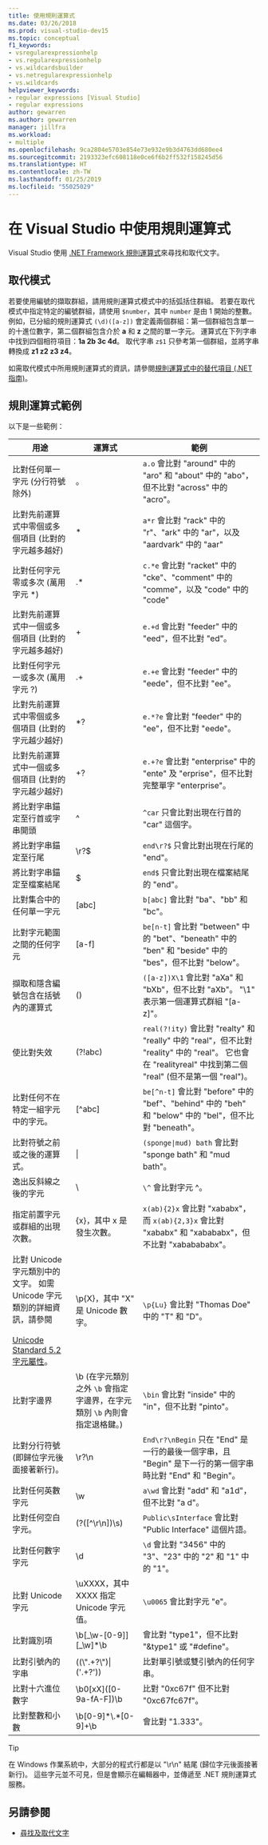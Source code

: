 ```yaml
---
title: 使用規則運算式
ms.date: 03/26/2018
ms.prod: visual-studio-dev15
ms.topic: conceptual
f1_keywords:
- vsregularexpressionhelp
- vs.regularexpressionhelp
- vs.wildcardsbuilder
- vs.netregularexpressionhelp
- vs.wildcards
helpviewer_keywords:
- regular expressions [Visual Studio]
- regular expressions
author: gewarren
ms.author: gewarren
manager: jillfra
ms.workload:
- multiple
ms.openlocfilehash: 9ca2804e5703e854e73e932e9b3d4763dd680ee4
ms.sourcegitcommit: 2193323efc608118e0ce6f6b2ff532f158245d56
ms.translationtype: HT
ms.contentlocale: zh-TW
ms.lasthandoff: 01/25/2019
ms.locfileid: "55025029"
---
```

# <a name="use-regular-expressions-in-visual-studio"></a>在 Visual Studio 中使用規則運算式

Visual Studio 使用 [.NET Framework 規則運算式](/dotnet/standard/base-types/regular-expressions)來尋找和取代文字。

## <a name="replacement-patterns"></a>取代模式

若要使用編號的擷取群組，請用規則運算式模式中的括弧括住群組。 若要在取代模式中指定特定的編號群組，請使用 `$number`，其中 `number` 是由 1 開始的整數。 例如，已分組的規則運算式 `(\d)([a-z])` 會定義兩個群組：第一個群組包含單一的十進位數字，第二個群組包含介於 **a** 和 **z** 之間的單一字元。 運算式在下列字串中找到四個相符項目：**1a 2b 3c 4d**。 取代字串 `z$1` 只參考第一個群組，並將字串轉換成 **z1 z2 z3 z4**。

如需取代模式中所用規則運算式的資訊，請參閱[規則運算式中的替代項目 (.NET 指南)](/dotnet/standard/base-types/substitutions-in-regular-expressions)。

## <a name="regular-expression-examples"></a>規則運算式範例

以下是一些範例：

|用途|運算式|範例|
|-------------|----------------|-------------|
|比對任何單一字元 (分行符號除外)|。|`a.o` 會比對 "around" 中的 "aro" 和 "about" 中的 "abo"，但不比對 "across" 中的 "acro"。|
|比對先前運算式中零個或多個項目 (比對的字元越多越好)|*|`a*r` 會比對 "rack" 中的 "r"、"ark" 中的 "ar"，以及 "aardvark" 中的 "aar"|
|比對任何字元零或多次 (萬用字元 *)|.*|`c.*e` 會比對 "racket" 中的 "cke"、"comment" 中的 "comme"，以及 "code" 中的 "code"|
|比對先前運算式中一個或多個項目 (比對的字元越多越好)|+|`e.+d` 會比對 "feeder" 中的 "eed"，但不比對 "ed"。|
|比對任何字元一或多次 (萬用字元 ?)|.+|`e.+e` 會比對 "feeder" 中的 "eede"，但不比對 "ee"。|
|比對先前運算式中零個或多個項目 (比對的字元越少越好)|*?|`e.*?e` 會比對 "feeder" 中的 "ee"，但不比對 "eede"。|
|比對先前運算式中一個或多個項目 (比對的字元越少越好)|+?|`e.+?e` 會比對 "enterprise" 中的 "ente" 及 "erprise"，但不比對完整單字 "enterprise"。|
|將比對字串錨定至行首或字串開頭|^|`^car` 只會比對出現在行首的 "car" 這個字。|
|將比對字串錨定至行尾|\r?$|`end\r?$` 只會比對出現在行尾的 "end"。|
|將比對字串錨定至檔案結尾|$|`end$` 只會比對出現在檔案結尾的 "end"。|
|比對集合中的任何單一字元|[abc]|`b[abc]` 會比對 "ba"、"bb" 和 "bc"。|
|比對字元範圍之間的任何字元|[a-f]|`be[n-t]` 會比對 "between" 中的 "bet"、"beneath" 中的 "ben" 和 "beside" 中的 "bes"，但不比對 "below"。|
|擷取和隱含編號包含在括號內的運算式|()|`([a-z])X\1` 會比對 "aXa" 和 "bXb"，但不比對 "aXb"。 "\1" 表示第一個運算式群組 "[a-z]"。|
|使比對失效|(?!abc)|`real(?!ity)` 會比對 "realty" 和 "really" 中的 "real"，但不比對 "reality" 中的 "real"。 它也會在 "realityreal" 中找到第二個 "real" (但不是第一個 "real")。|
|比對任何不在特定一組字元中的字元。|[^abc]|`be[^n-t]` 會比對 "before" 中的 "bef"、"behind" 中的 "beh" 和 "below" 中的 "bel"，但不比對 "beneath"。|
|比對符號之前或之後的運算式。|&#124;|`(sponge\|mud) bath` 會比對 "sponge bath" 和 "mud bath"。|
|逸出反斜線之後的字元| \\ |`\^` 會比對字元 ^。|
|指定前置字元或群組的出現次數。|{x}，其中 x 是發生次數。|`x(ab){2}x` 會比對 "xababx"，而 `x(ab){2,3}x` 會比對 "xababx" 和 "xabababx"，但不比對 "xababababx"。|
|比對 Unicode 字元類別中的文字。 如需 Unicode 字元類別的詳細資訊，請參閱 <br /><br /> [Unicode Standard 5.2 字元屬性](http://www.unicode.org/versions/Unicode5.2.0/ch04.pdf)。|\p{X}，其中 "X" 是 Unicode 數字。|`\p{Lu}` 會比對 "Thomas Doe" 中的 "T" 和 "D"。|
|比對字邊界|\b (在字元類別之外 `\b` 會指定字邊界，在字元類別 `\b` 內則會指定退格鍵。)|`\bin` 會比對 "inside" 中的 "in"，但不比對 "pinto"。|
|比對分行符號 (即歸位字元後面接著新行)。|\r?\n|`End\r?\nBegin` 只在 "End" 是一行的最後一個字串，且 "Begin" 是下一行的第一個字串時比對 "End" 和 "Begin"。|
|比對任何英數字元|\w|`a\wd` 會比對 "add" 和 "a1d"，但不比對 "a d"。|
|比對任何空白字元。|(?([^\r\n])\s)|`Public\sInterface` 會比對 "Public Interface" 這個片語。|
|比對任何數字字元|\d|`\d` 會比對 "3456" 中的 "3"、"23" 中的 "2" 和 "1" 中的 "1"。|
|比對 Unicode 字元|\uXXXX，其中 XXXX 指定 Unicode 字元值。|`\u0065` 會比對字元 "e"。|
|比對識別項|\b[\_\w-[0-9]][\_\w]*\b|會比對 "type1"，但不比對 "&type1" 或 "#define"。|
|比對引號內的字串|((\\".+?\\")&#124;('.+?'))|比對單引號或雙引號內的任何字串。|
|比對十六進位數字|\b0[xX]([0-9a-fA-F]\)\b|比對 "0xc67f" 但不比對 "0xc67fc67f"。|
|比對整數和小數|\b[0-9]*\\.\*[0-9]+\b|會比對 "1.333"。|

> [!TIP]
> 在 Windows 作業系統中，大部分的程式行都是以 "\r\n" 結尾 (歸位字元後面接著新行)。 這些字元並不可見，但是會顯示在編輯器中，並傳遞至 .NET 規則運算式服務。

## <a name="see-also"></a>另請參閱

- [尋找及取代文字](../ide/finding-and-replacing-text.md)
